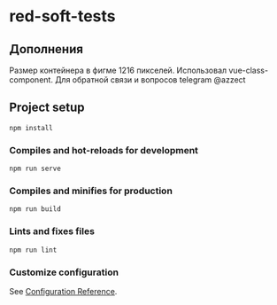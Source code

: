 # red-soft-tests

## Дополнения 

Размер контейнера в фигме 1216 пикселей.
Использовал vue-class-component.
Для обратной связи и вопросов telegram @azzect
## Project setup
```
npm install
```

### Compiles and hot-reloads for development
```
npm run serve
```

### Compiles and minifies for production
```
npm run build
```

### Lints and fixes files
```
npm run lint
```

### Customize configuration
See [Configuration Reference](https://cli.vuejs.org/config/).
